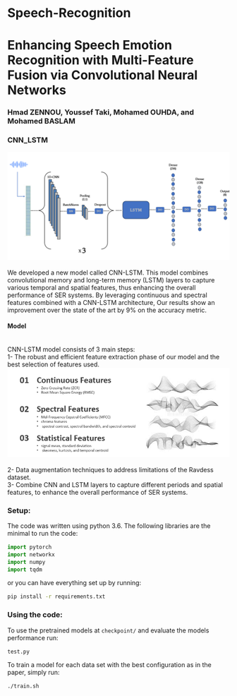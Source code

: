 # Speech-Recognition

# Enhancing Speech Emotion Recognition with Multi-Feature Fusion via Convolutional Neural Networks
### Hmad ZENNOU, Youssef Taki, Mohamed OUHDA, and Mohamed BASLAM

### CNN_LSTM
<div align='center'>
<img src="Images/CNN-LSTM.png"></img>
</div>
<br />
We developed a new model called CNN-LSTM. This model combines convolutional memory and long-term memory (LSTM) layers to capture various temporal
and spatial features, thus enhancing the overall performance of SER systems.
By leveraging continuous and spectral features combined with a CNN-LSTM
architecture,  Our results show an improvement over the state of the art by 9% on the accuracy metric.



#### Model
<br />
CNN-LSTM model consists of 3 main steps: <br />
1- The robust and efficient feature extraction phase of our model and the best selection of features used. <br />
<div align='center'>
<img src="Images/Extracted.png"></img>
</div>
<br />
2- Data augmentation techniques to address limitations of the Ravdess dataset.<br />
3- Combine CNN and LSTM layers to capture different periods and spatial features, to enhance the overall performance of SER systems. <br />


### Setup: 
The code was written using python 3.6. 
The following libraries are the minimal to run the code: 
```python
import pytorch
import networkx
import numpy
import tqdm
```
or you can have everything set up by running: 
```bash
pip install -r requirements.txt
```
### Using the code:
To use the pretrained models at `checkpoint/` and evaluate the models performance run:
```bash
test.py
```

To train a model for each data set with the best configuration as in the paper, simply run:
```bash
./train.sh  
```
